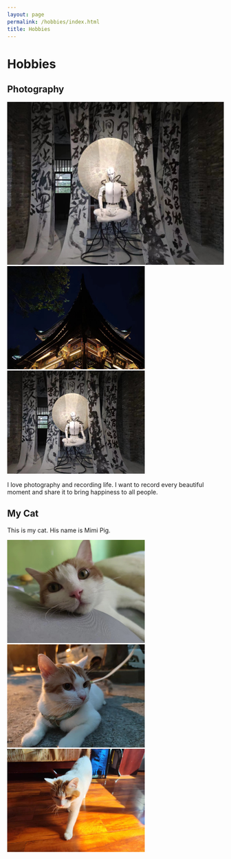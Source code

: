 ```yaml
---
layout: page
permalink: /hobbies/index.html
title: Hobbies
---
```


# Hobbies


## Photography
<div class="third">
<img src="image/Photo No.1.jpg" >
<img src="blogs/“20071676272727_”大.jpg"class="floatpic" width="320" height="240">
<img src="blogs/20111676273948_.pic.jpg"class="floatpic" width="320" height="240">
</div>

I love photography and recording life. I want to record every beautiful moment and share it to bring happiness to all people.

## My Cat

This is my cat. His name is Mimi Pig.

<div class="third">
<img src="blogs/20091676272936_.pic.jpg"class="floatpic" width="320" height="240">
<img src="blogs/20101676273938_.pic.jpg"class="floatpic" width="320" height="240">
<img src="blogs/20121676273972_.pic.jpg"class="floatpic" width="320" height="240">
</div>
<br>
